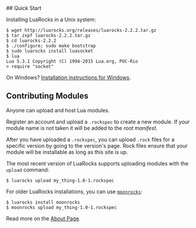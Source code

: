 <div id="quick-start"></div>
## Quick Start

Installing LuaRocks in a Unix system:

    $ wget http://luarocks.org/releases/luarocks-2.2.2.tar.gz
    $ tar zxpf luarocks-2.2.2.tar.gz
    $ cd luarocks-2.2.2
    $ ./configure; sudo make bootstrap
    $ sudo luarocks install luasocket
    $ lua
    Lua 5.3.1 Copyright (C) 1994-2015 Lua.org, PUC-Rio
    > require "socket"


On Windows? [Installation instructions for Windows](https://github.com/keplerproject/luarocks/wiki/Installation-instructions-for-Windows).

## Contributing Modules

Anyone can upload and host Lua modules.

Register an account and upload a `.rockspec` to create a new module. If your
module name is not taken it will be added to the *root manifest*.

After you have uploaded a `.rockspec`, you can upload `.rock` files for a
specific version by going to the version's page. Rock files ensure that your
module will be installable as long as this site is up.

The most recent version of LuaRocks supports uploading modules with the
`upload` command:

    $ luarocks upload my_thing-1.0-1.rockspec

For older LuaRocks installations, you can use [`moonrocks`](https://github.com/leafo/moonrocks):

    $ luarocks install moonrocks
    $ moonrocks upload my_thing-1.0-1.rockspec

Read more on the [About Page][1].

  [1]: /about
